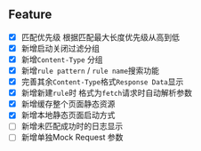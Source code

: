 ## Feature

- [x] 匹配优先级 根据匹配最大长度优先级从高到低
- [x] 新增启动关闭过滤分组
- [x] 新增`Content-Type` 分组
- [x] 新增`rule pattern` / `rule name`搜索功能
- [x] 完善其余`Content-Type`格式`Response Data`显示
- [x] 新增新建`rule`时 格式为`fetch`请求时自动解析参数
- [x] 新增缓存整个页面静态资源
- [x] 新增本地静态页面启动方式
- [ ] 新增未匹配成功时的日志显示
- [ ] 新增单独Mock Request 参数
